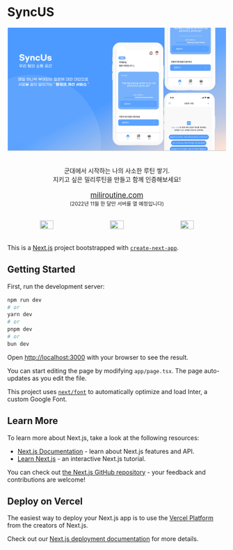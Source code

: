 # **SyncUS**

<div align="center">
   <img src="assets/Banner.png">
    <br>
    <br>
    <p>군대에서 시작하는 나의 사소한 루틴 쌓기.<br>지키고 싶은 밀리루틴을 만들고 함께 인증해보세요!<br><br>
        <a href="http://miliroutine.com"><big>miliroutine.com</big></a><br>
        <small>(2022년 11월 한 달만 서버를 열 예정입니다)</small>
    </p>
    <br>
    <div display="flex">
      <a href="assets/PPT.pdf"><img src="assets/ButtonPPT.png" width="25%" height="25%"></a>&nbsp;&nbsp;&nbsp;&nbsp;&nbsp;&nbsp;&nbsp;&nbsp;
      <a href="https://www.youtube.com/watch?v=h4L3SUrZ61s"><img src="assets/ButtonVideo.png" width="25%" height="25%"></a>&nbsp;&nbsp;&nbsp;&nbsp;&nbsp;&nbsp;&nbsp;&nbsp;
      <a href="https://www.figma.com/community/file/1170373715075438188"><img src="assets/ButtonDesign.png" width="25%" height="25%"></a>
    </div>
    <br>
</div>

This is a [Next.js](https://nextjs.org/) project bootstrapped with [`create-next-app`](https://github.com/vercel/next.js/tree/canary/packages/create-next-app).

## Getting Started

First, run the development server:

```bash
npm run dev
# or
yarn dev
# or
pnpm dev
# or
bun dev
```

Open [http://localhost:3000](http://localhost:3000) with your browser to see the result.

You can start editing the page by modifying `app/page.tsx`. The page auto-updates as you edit the file.

This project uses [`next/font`](https://nextjs.org/docs/basic-features/font-optimization) to automatically optimize and load Inter, a custom Google Font.

## Learn More

To learn more about Next.js, take a look at the following resources:

- [Next.js Documentation](https://nextjs.org/docs) - learn about Next.js features and API.
- [Learn Next.js](https://nextjs.org/learn) - an interactive Next.js tutorial.

You can check out [the Next.js GitHub repository](https://github.com/vercel/next.js/) - your feedback and contributions are welcome!

## Deploy on Vercel

The easiest way to deploy your Next.js app is to use the [Vercel Platform](https://vercel.com/new?utm_medium=default-template&filter=next.js&utm_source=create-next-app&utm_campaign=create-next-app-readme) from the creators of Next.js.

Check out our [Next.js deployment documentation](https://nextjs.org/docs/deployment) for more details.
